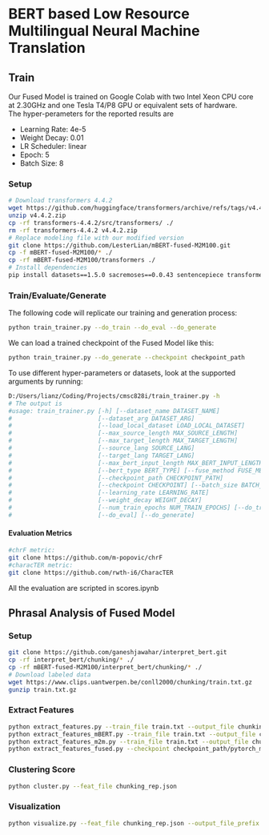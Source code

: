 # BERT based Low Resource Multilingual Neural Machine Translation

## Train
Our Fused Model is trained on Google Colab with two Intel Xeon CPU core at 2.30GHz 
and one Tesla T4/P8 GPU or equivalent sets of hardware.  
The hyper-perameters for the reported results are
- Learning Rate: 4e-5
- Weight Decay: 0.01
- LR Scheduler: linear
- Epoch: 5
- Batch Size: 8
### Setup
```bash
# Download transformers 4.4.2
wget https://github.com/huggingface/transformers/archive/refs/tags/v4.4.2.zip
unzip v4.4.2.zip
cp -rf transformers-4.4.2/src/transformers/ ./
rm -rf transformers-4.4.2 v4.4.2.zip
# Replace modeling file with our modified version
git clone https://github.com/LesterLian/mBERT-fused-M2M100.git
cp -f mBERT-fused-M2M100/* ./
cp -rf mBERT-fused-M2M100/transformers ./
# Install dependencies
pip install datasets==1.5.0 sacremoses==0.0.43 sentencepiece transformers==4.4.2
```

### Train/Evaluate/Generate
The following code will replicate our training and generation process:
```bash
python train_trainer.py --do_train --do_eval --do_generate
```
We can load a trained checkpoint of the Fused Model like this:
```bash
python train_trainer.py --do_generate --checkpoint checkpoint_path
```
To use different hyper-parameters or datasets, look at the supported arguments by running:
```bash
D:/Users/lianz/Coding/Projects/cmsc828i/train_trainer.py -h
# The output is
#usage: train_trainer.py [-h] [--dataset_name DATASET_NAME]
#                        [--dataset_arg DATASET_ARG]
#                        [--load_local_dataset LOAD_LOCAL_DATASET]
#                        [--max_source_length MAX_SOURCE_LENGTH]
#                        [--max_target_length MAX_TARGET_LENGTH]
#                        [--source_lang SOURCE_LANG]
#                        [--target_lang TARGET_LANG]
#                        [--max_bert_input_length MAX_BERT_INPUT_LENGTH]
#                        [--bert_type BERT_TYPE] [--fuse_method FUSE_METHOD]
#                        [--checkpoint_path CHECKPOINT_PATH]
#                        [--checkpoint CHECKPOINT] [--batch_size BATCH_SIZE]
#                        [--learning_rate LEARNING_RATE]
#                        [--weight_decay WEIGHT_DECAY]
#                        [--num_train_epochs NUM_TRAIN_EPOCHS] [--do_train]
#                        [--do_eval] [--do_generate]
```

#### Evaluation Metrics
```bash
#chrF metric: 
git clone https://github.com/m-popovic/chrF
#characTER metric: 
git clone https://github.com/rwth-i6/CharacTER
```
All the evaluation are scripted in scores.ipynb

## Phrasal Analysis of Fused Model
### Setup
```bash
git clone https://github.com/ganeshjawahar/interpret_bert.git
cp -rf interpret_bert/chunking/* ./
cp -rf mBERT-fused-M2M100/interpret_bert/chunking/* ./
# Download labeled data
wget https://www.clips.uantwerpen.be/conll2000/chunking/train.txt.gz
gunzip train.txt.gz
```
### Extract Features
```bash
python extract_features.py --train_file train.txt --output_file chunking_rep.json --batch_size 2
python extract_features_mBERT.py --train_file train.txt --output_file chunking_rep.json --batch_size 2
python extract_features_m2m.py --train_file train.txt --output_file chunking_rep.json --batch_size 2
python extract_features_fused.py --checkpoint checkpoint_path/pytorch_model.bin --train_file train.txt --output_file chunking_rep.json --batch_size 2
```
### Clustering Score
```bash
python cluster.py --feat_file chunking_rep.json
```
### Visualization
```bash
python visualize.py --feat_file chunking_rep.json --output_file_prefix tsne_layer_
```